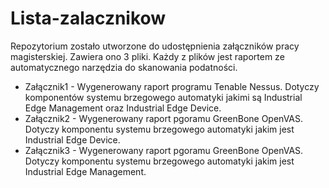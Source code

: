 # Lista-zalacznikow
Repozytorium zostało utworzone do udostępnienia załączników pracy magisterskiej. Zawiera ono 3 pliki. Każdy z plików jest raportem ze automatycznego narzędzia do skanowania podatności.

+ Załącznik1 - Wygenerowany raport programu Tenable Nessus. Dotyczy komponentów systemu brzegowego automatyki jakimi są Industrial Edge Management oraz Industrial Edge Device.
+ Załącznik2 - Wygenerowany raport pgoramu GreenBone OpenVAS. Dotyczy komponentu systemu brzegowego automatyki jakim jest Industrial Edge Device.
+ Załącznik3 - Wygenerowany raport pgoramu GreenBone OpenVAS. Dotyczy komponentu systemu brzegowego automatyki jakim jest Industrial Edge Management.
